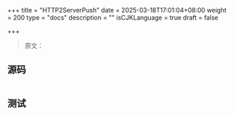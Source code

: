 +++
title = "HTTP2ServerPush"
date = 2025-03-18T17:01:04+08:00
weight = 200
type = "docs"
description = ""
isCJKLanguage = true
draft = false

+++

> 原文：

## 源码

```go

```



## 测试

```powershell

```

